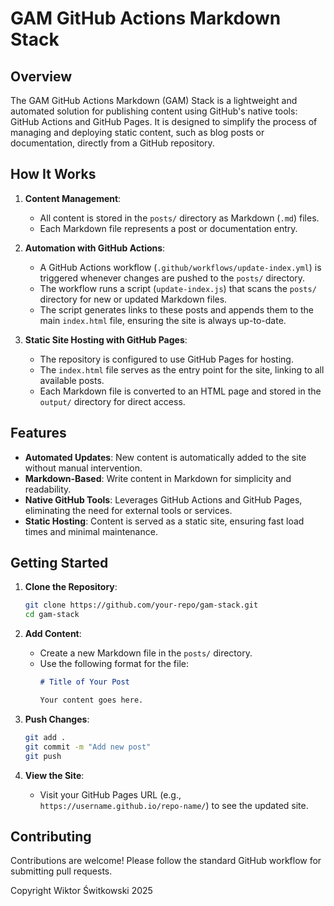 # GAM GitHub Actions Markdown Stack

## Overview
The GAM GitHub Actions Markdown (GAM) Stack is a lightweight and automated solution for publishing content using GitHub's native tools: GitHub Actions and GitHub Pages. It is designed to simplify the process of managing and deploying static content, such as blog posts or documentation, directly from a GitHub repository.

## How It Works

1. **Content Management**:
   - All content is stored in the `posts/` directory as Markdown (`.md`) files.
   - Each Markdown file represents a post or documentation entry.

2. **Automation with GitHub Actions**:
   - A GitHub Actions workflow (`.github/workflows/update-index.yml`) is triggered whenever changes are pushed to the `posts/` directory.
   - The workflow runs a script (`update-index.js`) that scans the `posts/` directory for new or updated Markdown files.
   - The script generates links to these posts and appends them to the main `index.html` file, ensuring the site is always up-to-date.

3. **Static Site Hosting with GitHub Pages**:
   - The repository is configured to use GitHub Pages for hosting.
   - The `index.html` file serves as the entry point for the site, linking to all available posts.
   - Each Markdown file is converted to an HTML page and stored in the `output/` directory for direct access.

## Features
- **Automated Updates**: New content is automatically added to the site without manual intervention.
- **Markdown-Based**: Write content in Markdown for simplicity and readability.
- **Native GitHub Tools**: Leverages GitHub Actions and GitHub Pages, eliminating the need for external tools or services.
- **Static Hosting**: Content is served as a static site, ensuring fast load times and minimal maintenance.

## Getting Started

1. **Clone the Repository**:
   ```bash
   git clone https://github.com/your-repo/gam-stack.git
   cd gam-stack
   ```

2. **Add Content**:
   - Create a new Markdown file in the `posts/` directory.
   - Use the following format for the file:
     ```markdown
     # Title of Your Post

     Your content goes here.
     ```

3. **Push Changes**:
   ```bash
   git add .
   git commit -m "Add new post"
   git push
   ```

4. **View the Site**:
   - Visit your GitHub Pages URL (e.g., `https://username.github.io/repo-name/`) to see the updated site.

## Contributing
Contributions are welcome! Please follow the standard GitHub workflow for submitting pull requests.

Copyright Wiktor Świtkowski 2025